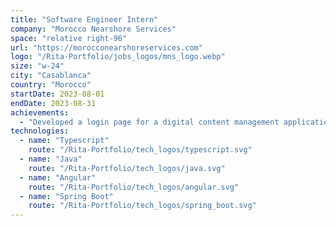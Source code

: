 ```yaml
---
title: "Software Engineer Intern"
company: "Morocco Nearshore Services"
space: "relative right-96"
url: "https://morocconearshoreservices.com"
logo: "/Rita-Portfolio/jobs_logos/mns_logo.webp"
size: "w-24"
city: "Casablanca"
country: "Morocco"
startDate: 2023-08-01
endDate: 2023-08-31
achievements:
  - "Developed a login page for a digital content management application."
technologies:
  - name: "Typescript"
    route: "/Rita-Portfolio/tech_logos/typescript.svg"
  - name: "Java"
    route: "/Rita-Portfolio/tech_logos/java.svg"
  - name: "Angular"
    route: "/Rita-Portfolio/tech_logos/angular.svg"
  - name: "Spring Boot"
    route: "/Rita-Portfolio/tech_logos/spring_boot.svg"
---
```

